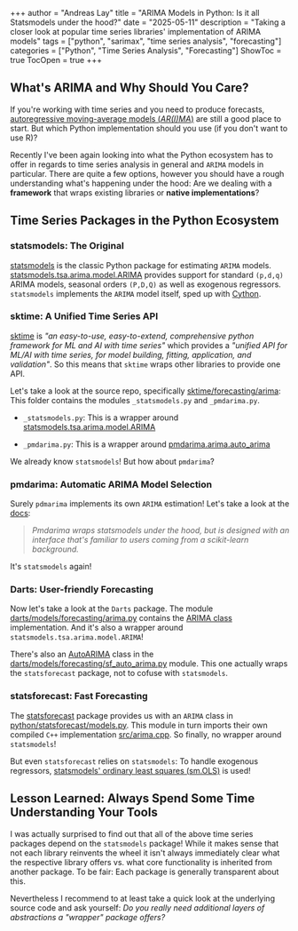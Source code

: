 +++
author = "Andreas Lay"
title = "ARIMA Models in Python: Is it all Statsmodels under the hood?"
date = "2025-05-11"
description = "Taking a closer look at popular time series libraries' implementation of ARIMA models"
tags = ["python", "sarimax", "time series analysis", "forecasting"]
categories = ["Python", "Time Series Analysis", "Forecasting"]
ShowToc = true
TocOpen = true
+++

## What's ARIMA and Why Should You Care?

If you're working with time series and you need to produce forecasts, [autoregressive moving-average models (_AR(I)MA_)](https://en.wikipedia.org/wiki/Autoregressive_moving-average_model) are still a good place to start. But which Python implementation should you use (if you don't want to use R)?

Recently I've been again looking into what the Python ecosystem has to offer in regards to time series analysis in general and `ARIMA` models in particular. There are quite a few options, however you should have a rough understanding what's happening under the hood: Are we dealing with a **framework** that wraps existing libraries or **native implementations**?

## Time Series Packages in the Python Ecosystem

### statsmodels: The Original

[statsmodels](https://www.statsmodels.org/stable/index.html) is the classic Python package for estimating `ARIMA` models. [statsmodels.tsa.arima.model.ARIMA](https://www.statsmodels.org/stable/generated/statsmodels.tsa.arima.model.ARIMA.html) provides support for standard `(p,d,q)` ARIMA models, seasonal orders `(P,D,Q)` as well as exogenous regressors. `statsmodels` implements the `ARIMA` model itself, sped up with [Cython](https://cython.readthedocs.io/en/latest/src/tutorial/cython_tutorial.html).

### sktime: A Unified Time Series API

[sktime](https://www.sktime.net/en/stable/) is _"an easy-to-use, easy-to-extend, comprehensive python framework for ML and AI with time series"_ which provides a _"unified API for ML/AI with time series, for model building, fitting, application, and validation"_. So this means that `sktime` wraps other libraries to provide one API.

Let's take a look at the source repo, specifically [sktime/forecasting/arima](https://github.com/sktime/sktime/tree/main/sktime/forecasting/arima): This folder contains the modules `_statsmodels.py` and `_pmdarima.py`.

- `_statsmodels.py`: This is a wrapper around [statsmodels.tsa.arima.model.ARIMA](https://www.statsmodels.org/stable/generated/statsmodels.tsa.arima.model.ARIMA.html)

- `_pmdarima.py`: This is a wrapper around [pmdarima.arima.auto_arima](https://alkaline-ml.com/pmdarima/modules/generated/pmdarima.arima.auto_arima.html)

We already know `statsmodels`! But how about `pmdarima`?

### pmdarima: Automatic ARIMA Model Selection

Surely `pdmarima` implements its own `ARIMA` estimation! Let's take a look at the [docs](https://pypi.org/project/pmdarima/):

> _Pmdarima wraps statsmodels under the hood, but is designed with an interface that's familiar to users coming from a scikit-learn background._

It's `statsmodels` again!

### Darts: User-friendly Forecasting

Now let's take a look at the `Darts` package. The module [darts/models/forecasting/arima.py](https://github.com/unit8co/darts/blob/master/darts/models/forecasting/arima.py) contains the [ARIMA class](https://unit8co.github.io/darts/generated_api/darts.models.forecasting.arima.html) implementation. And it's also a wrapper around `statsmodels.tsa.arima.model.ARIMA`!

There's also an [AutoARIMA](https://unit8co.github.io/darts/generated_api/darts.models.forecasting.sf_auto_arima.html) class in the [darts/models/forecasting/sf_auto_arima.py](https://github.com/unit8co/darts/blob/master/darts/models/forecasting/sf_auto_arima.py) module. This one actually wraps the `statsforecast` package, not to cofuse with `statsmodels`.

### statsforecast: Fast Forecasting

The [statsforecast](https://github.com/Nixtla/statsforecast) package provides us with an `ARIMA` class in [python/statsforecast/models.py](https://github.com/Nixtla/statsforecast/blob/main/python/statsforecast/models.py#L1755). This module in turn imports their own compiled `C++` implementation [src/arima.cpp](https://github.com/Nixtla/statsforecast/blob/main/src/arima.cpp). So finally, no wrapper around `statsmodels`!

But even `statsforecast` relies on `statsmodels`: To handle exogenous regressors, [statsmodels' ordinary least squares (sm.OLS)](https://github.com/Nixtla/statsforecast/blob/main/python/statsforecast/arima.py#L399) is used!

## Lesson Learned: Always Spend Some Time Understanding Your Tools

I was actually surprised to find out that all of the above time series packages depend on the `statsmodels` package!
While it makes sense that not each library reinvents the wheel it isn't always immediately clear what the respective library offers vs. what core functionality is inherited from another package. To be fair: Each package is generally transparent about this.

Nevertheless I recommend to at least take a quick look at the underlying source code and ask yourself: _Do you really need additional layers of abstractions a "wrapper" package offers?_
